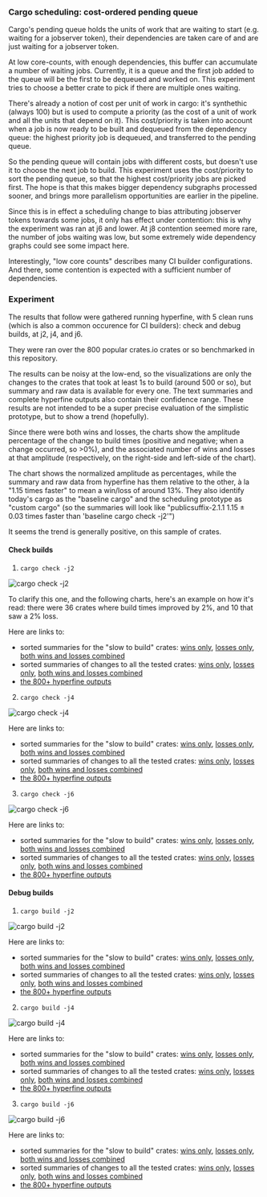 ### Cargo scheduling: cost-ordered pending queue

Cargo's pending queue holds the units of work that are waiting to start (e.g. waiting for a jobserver token), their dependencies are taken care of and are just waiting for a jobserver token.

At low core-counts, with enough dependencies, this buffer can accumulate a number of waiting jobs. Currently, it is a queue and the first job added to the queue will be the first to be dequeued and worked on. This experiment tries to choose a better crate to pick if there are multiple ones waiting. 

There's already a notion of cost per unit of work in cargo: it's synthethic (always 100) but is used to compute a priority (as the cost of a unit of work and all the units that depend on it). This cost/priority is taken into account when a job is now ready to be built and dequeued from the dependency queue: the highest priority job is dequeued, and transferred to the pending queue.

So the pending queue will contain jobs with different costs, but doesn't use it to choose the next job to build. This experiment uses the cost/priority to sort the pending queue, so that the highest cost/priority jobs are picked first. The hope is that this makes bigger dependency subgraphs processed sooner, and brings more parallelism opportunities are earlier in the pipeline.

Since this is in effect a scheduling change to bias attributing jobserver tokens towards some jobs, it only has effect under contention: this is why the experiment was ran at j6 and lower. At j8 contention seemed more rare, the number of jobs waiting was low, but some extremely wide dependency graphs could see some impact here.

Interestingly, "low core counts" describes many CI builder configurations. And there, some contention is expected with a sufficient number of dependencies.

### Experiment

The results that follow were gathered running hyperfine, with 5 clean runs (which is also a common occurence for CI builders): check and debug builds, at j2, j4, and j6.

They were ran over the 800 popular crates.io crates or so benchmarked in this repository.

The results can be noisy at the low-end, so the visualizations are only the changes to the crates that took at least 1s to build (around 500 or so), but summary and raw data is available for every one. The text summaries and complete hyperfine outputs also contain their confidence range. These results are not intended to be a super precise evaluation of the simplistic prototype, but to show a trend (hopefully).

Since there were both wins and losses, the charts show the amplitude percentage of the change to build times (positive and negative; when a change occurred, so >0%), and the associated number of wins and losses at that amplitude (respectively, on the right-side and left-side of the chart).

The chart shows the normalized amplitude as percentages, while the summary and raw data from hyperfine has them relative to the other, à la "1.15 times faster" to mean a win/loss of around 13%. They also identify today's cargo as the "baseline cargo" and the scheduling prototype as "custom cargo" (so the summaries will look like "publicsuffix-2.1.1 1.15 ± 0.03 times faster than 'baseline cargo check -j2'")

It seems the trend is generally positive, on this sample of crates.

#### Check builds

1. `cargo check -j2`

![cargo check -j2](./images/check-j2-sorted.png)

To clarify this one, and the following charts, here's an example on how it's read: there were 36 crates where build times improved by 2%, and 10 that saw a 2% loss.

Here are links to:
- sorted summaries for the "slow to build" crates: [wins only](./summaries/summary-check-j2-wins-sorted.txt), [losses only](./summaries/summary-check-j2-losses-sorted.txt), [both wins and losses combined](./summaries/summary-check-j2-sorted.txt)
- sorted summaries of changes to all the tested crates: [wins only](./summaries/summary-check-j2-wins-all-sorted.txt), [losses only](./summaries/summary-check-j2-losses-all-sorted.txt), [both wins and losses combined](./summaries/summary-check-j2-all-sorted.txt)
- [the 800+ hyperfine outputs](./summaries/hyperfine/check/j2/)

2. `cargo check -j4`

![cargo check -j4](./images/check-j4-sorted.png)

Here are links to:
- sorted summaries for the "slow to build" crates: [wins only](./summaries/summary-check-j4-wins-sorted.txt), [losses only](./summaries/summary-check-j4-losses-sorted.txt), [both wins and losses combined](./summaries/summary-check-j4-sorted.txt)
- sorted summaries of changes to all the tested crates: [wins only](./summaries/summary-check-j4-wins-all-sorted.txt), [losses only](./summaries/summary-check-j4-losses-all-sorted.txt), [both wins and losses combined](./summaries/summary-check-j4-all-sorted.txt)
- [the 800+ hyperfine outputs](./summaries/hyperfine/check/j4/)

3. `cargo check -j6`

![cargo check -j6](./images/check-j6-sorted.png)

Here are links to:
- sorted summaries for the "slow to build" crates: [wins only](./summaries/summary-check-j6-wins-sorted.txt), [losses only](./summaries/summary-check-j6-losses-sorted.txt), [both wins and losses combined](./summaries/summary-check-j6-sorted.txt)
- sorted summaries of changes to all the tested crates: [wins only](./summaries/summary-check-j6-wins-all-sorted.txt), [losses only](./summaries/summary-check-j6-losses-all-sorted.txt), [both wins and losses combined](./summaries/summary-check-j6-all-sorted.txt)
- [the 800+ hyperfine outputs](./summaries/hyperfine/check/j6/)

#### Debug builds

1. `cargo build -j2`

![cargo build -j2](./images/build-j2-sorted.png)

Here are links to:
- sorted summaries for the "slow to build" crates: [wins only](./summaries/summary-build-j2-wins-sorted.txt), [losses only](./summaries/summary-build-j2-losses-sorted.txt), [both wins and losses combined](./summaries/summary-build-j2-sorted.txt)
- sorted summaries of changes to all the tested crates: [wins only](./summaries/summary-build-j2-wins-all-sorted.txt), [losses only](./summaries/summary-build-j2-losses-all-sorted.txt), [both wins and losses combined](./summaries/summary-build-j2-all-sorted.txt)
- [the 800+ hyperfine outputs](./summaries/hyperfine/build/j2/)

2. `cargo build -j4`

![cargo build -j4](./images/build-j4-sorted.png)

Here are links to:
- sorted summaries for the "slow to build" crates: [wins only](./summaries/summary-build-j4-wins-sorted.txt), [losses only](./summaries/summary-build-j4-losses-sorted.txt), [both wins and losses combined](./summaries/summary-build-j4-sorted.txt)
- sorted summaries of changes to all the tested crates: [wins only](./summaries/summary-build-j4-wins-all-sorted.txt), [losses only](./summaries/summary-build-j4-losses-all-sorted.txt), [both wins and losses combined](./summaries/summary-build-j4-all-sorted.txt)
- [the 800+ hyperfine outputs](./summaries/hyperfine/build/j4/)

3. `cargo build -j6`

![cargo build -j6](./images/build-j6-sorted.png)

Here are links to:
- sorted summaries for the "slow to build" crates: [wins only](./summaries/summary-build-j6-wins-sorted.txt), [losses only](./summaries/summary-build-j6-losses-sorted.txt), [both wins and losses combined](./summaries/summary-build-j6-sorted.txt)
- sorted summaries of changes to all the tested crates: [wins only](./summaries/summary-build-j6-wins-all-sorted.txt), [losses only](./summaries/summary-build-j6-losses-all-sorted.txt), [both wins and losses combined](./summaries/summary-build-j6-all-sorted.txt)
- [the 800+ hyperfine outputs](./summaries/hyperfine/build/j6/)
